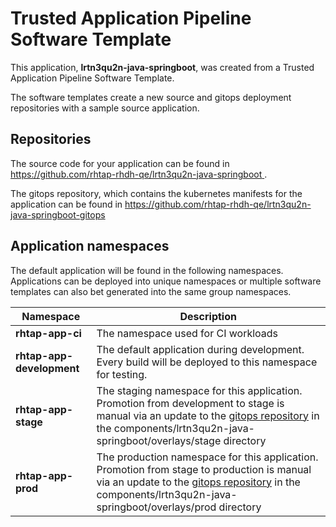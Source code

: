 # Trusted Application Pipeline Software Template

This application, **lrtn3qu2n-java-springboot**, was created from a Trusted Application Pipeline Software Template.

The software templates create a new source and gitops deployment repositories with a sample source application. 

## Repositories

The source code for your application can be found in [https://github.com/rhtap-rhdh-qe/lrtn3qu2n-java-springboot ](https://github.com/rhtap-rhdh-qe/lrtn3qu2n-java-springboot ).
 
The gitops repository, which contains the kubernetes manifests for the application can be found in 
[https://github.com/rhtap-rhdh-qe/lrtn3qu2n-java-springboot-gitops ](https://github.com/rhtap-rhdh-qe/lrtn3qu2n-java-springboot-gitops ) 

## Application namespaces 

The default application will be found in the following namespaces. Applications can be deployed into unique namespaces or multiple software templates can also bet generated into the same group namespaces.  

|  Namespace   |  Description   |  
| -------- | -------- |
| **rhtap-app-ci** | The namespace used for CI workloads |
| **rhtap-app-development** | The default application during development. Every build will be deployed to this namespace for testing. |
| **rhtap-app-stage** | The staging namespace for this application. Promotion from development to stage is manual via an update to the [gitops repository](https://github.com/rhtap-rhdh-qe/lrtn3qu2n-java-springboot-gitops ) in the components/lrtn3qu2n-java-springboot/overlays/stage directory |
| **rhtap-app-prod** | The production namespace for this application. Promotion from stage to production is manual via an update to the [gitops repository](https://github.com/rhtap-rhdh-qe/lrtn3qu2n-java-springboot-gitops ) in the components/lrtn3qu2n-java-springboot/overlays/prod directory |